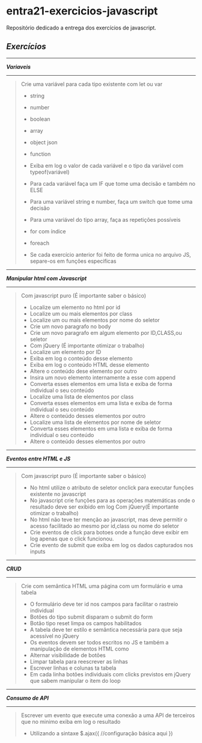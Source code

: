 # entra21-exercicios-javascript
Repositório dedicado a entrega dos exercícios de javascript.

## *Exercícios* 

***

***Variaveis***

***

> Crie uma variável para cada tipo existente com let ou var
> - string
> - number
> - boolean
> - array
> - object json
> - function
>
> - Exiba em log o valor de cada variável e o tipo da variável com typeof(variável)
> - Para cada variável faça um IF que tome uma decisão e também no ELSE
> - Para uma variável string e number, faça um switch que tome uma decisão
> - Para uma variável do tipo array, faça as repetições possíveis
> - for com índice
> - foreach
> - Se cada exercício anterior foi feito de forma unica no arquivo JS, separe-os em funções especificas


***

 ***Manipular html com Javascript***

***

> Com javascript puro (É importante saber o básico)
> - Localize um elemento no html por id
> - Localize um ou mais elementos por class
> - Localize um ou mais elementos por nome do seletor <tag>
> - Crie um novo paragrafo no body
> - Crie um novo paragrafo em algum elemento por ID,CLASS,ou seletor
> - Com jQuery (É importante otimizar o trabalho)
> - Localize um elemento por ID
> - Exiba em log o conteúdo desse elemento
> - Exiba em log o conteúdo HTML desse elemento 
> - Altere o conteúdo dese elemento por outro
> - Insira um novo elemento internamente a esse com append
> - Converta esses elementos em uma lista e exiba de forma individual o seu conteúdo
> - Localize uma lista de elementos por class
> - Converta esses elementos em uma lista e exiba de forma individual o seu conteúdo
> - Altere o conteúdo desses elementos por outro
> - Localize uma lista de elementos por nome de seletor
> - Converta esses elementos em uma lista e exiba de forma individual o seu conteúdo
> - Altere o conteúdo desses elementos por outro

***

***Eventos entre HTML e JS***

***

> Com javascript puro (É importante saber o básico)
> - No html utilize o atributo de seletor onclick para executar funções existente no javascript
> - No javascript crie funções para as operações matemáticas onde o resultado deve ser exibido em log
> Com jQuery(É importante otimizar o trabalho)
> - No html não teve ter menção ao javascript, mas deve permitir o acesso facilitado ao mesmo por id,class ou nome do seletor
> - Crie eventos de click para botoes onde a função deve exibir em log apenas que o click funcionou.
> - Crie evento de submit que exiba em log os dados capturados nos inputs

***

***CRUD***

***

> Crie com semântica HTML uma página com um formulário e uma tabela
> - O formulário deve ter id nos campos para facilitar o rastreio individual
> - Botões do tipo submit disparam o submit do form
> - Botão tipo reset limpa os campos habilitados
> - A tabela deve ter estilo e semântica necessária para que seja acessível no jQuery
> - Os eventos devem ser todos escritos no JS e também a manipulação de elementos HTML como
> - Alternar visibilidade de botões
> - Limpar tabela para reescrever as linhas
> - Escrever linhas e colunas ta tabela
> - Em cada linha botões individuais com clicks previstos em jQuery que sabem manipular o item do loop

***

***Consumo de API***

***

> Escrever um evento que execute uma conexão a uma API de terceiros que no minimo exiba em log o resultado
> - Utilizando a sintaxe $.ajax({
    //configuração básica aqui
})